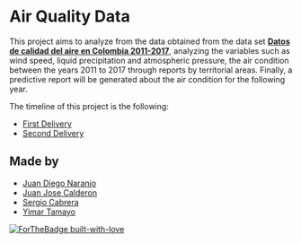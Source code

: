 <h1>Air Quality Data</h1>

This project aims to analyze from the data obtained from the data set <b><a href="https://www.datos.gov.co/Ambiente-y-Desarrollo-Sostenible/DATOS-DE-CALIDAD-DEL-AIRE-EN-COLOMBIA-2011-2017/ysq6-ri4e">Datos de calidad del aire en Colombia 2011-2017</a></b>, analyzing the variables such as wind speed, liquid precipitation and atmospheric pressure, the air condition between the years 2011 to 2017 through reports by territorial areas. Finally, a predictive report will be generated about the air condition for the following year.

  The timeline of this project is the following:
  
<ul>
  <li><a href="https://github.com/sacn99/airQualityData/commit/3dc174f61c6ec257c875b85bcc56bf247b14e49a">First Delivery</a></li>
  <li><a href="https://github.com/sacn99/airQualityData">Second Delivery</a></li>
</ul>

## Made by

<ul>
  <li><div><a href="https://github.com/JDNaranjo" title="Juan Diego Naranjo">Juan Diego Naranjo</a></div></li>
  <li><div><a href="https://github.com/JuanC721" title="Juan Calderon">Juan Jose Calderon</a></div></li>
  <li><div><a href="https://github.com/sacn99" title="Sergio Cabrera">Sergio Cabrera</a></div></li>
    
  <li><div><a href="https://github.com/Yimar22" title="Yimar Tamayo">Yimar Tamayo</a></div></li>
  </ul>

[![ForTheBadge built-with-love](http://ForTheBadge.com/images/badges/built-with-love.svg)](https://GitHub.com/Naereen/)

